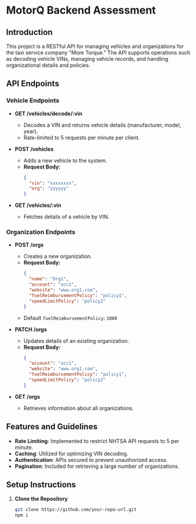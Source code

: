 # MotorQ Backend Assessment



## Introduction
This project is a RESTful API for managing vehicles and organizations for the taxi service company "More Torque." The API supports operations such as decoding vehicle VINs, managing vehicle records, and handling organizational details and policies.

## API Endpoints

### Vehicle Endpoints

- **GET /vehicles/decode/:vin**
  - Decodes a VIN and returns vehicle details (manufacturer, model, year).
  - Rate-limited to 5 requests per minute per client.

- **POST /vehicles**
  - Adds a new vehicle to the system.
  - **Request Body:**
    ```json
    {
      "vin": "xxxxxxxx",
      "org": "yyyyyy"
    }
    ```

- **GET /vehicles/:vin**
  - Fetches details of a vehicle by VIN.

### Organization Endpoints

- **POST /orgs**
  - Creates a new organization.
  - **Request Body:**
    ```json
    {
      "name": "Org1",
      "account": "acc1",
      "website": "www.org1.com",
      "fuelReimbursementPolicy": "policy1",
      "speedLimitPolicy": "policy2"
    }
    ```
  - Default `fuelReimbursementPolicy`: `1000`

- **PATCH /orgs**
  - Updates details of an existing organization.
  - **Request Body:**
    ```json
    {
      "account": "acc1",
      "website": "www.org1.com",
      "fuelReimbursementPolicy": "policy1",
      "speedLimitPolicy": "policy2"
    }
    ```

- **GET /orgs**
  - Retrieves information about all organizations.

## Features and Guidelines

- **Rate Limiting**: Implemented to restrict NHTSA API requests to 5 per minute.
- **Caching**: Utilized for optimizing VIN decoding.
- **Authentication**: APIs secured to prevent unauthorized access.
- **Pagination**: Included for retrieving a large number of organizations.

## Setup Instructions

1. **Clone the Repository**
   ```bash
   git clone https://github.com/your-repo-url.git
   npm i

